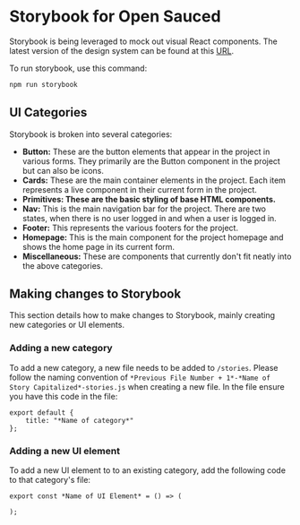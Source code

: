 # Storybook for Open Sauced

Storybook is being leveraged to mock out visual React components. The latest version of the design system can be found at this [URL](https://sauced-components.netlify.app/).

To run storybook, use this command:

```sh
npm run storybook
```

## UI Categories

Storybook is broken into several categories:

<ul>
<li><b>Button:</b> These are the button elements that appear in the project in various forms. They primarily are the Button component in the project but can also be icons.</li>
<li><b>Cards:</b> These are the main container elements in the project. Each item represents a live component in their current form in the project.</li>
<li><b>Primitives: These are the basic styling of base HTML components.</b></li>
<li><b>Nav:</b> This is the main navigation bar for the project. There are two states, when there is no user logged in and when a user is logged in.</li>
<li><b>Footer:</b> This represents the various footers for the project.</li>
<li><b>Homepage:</b> This is the main component for the project homepage and shows the home page in its current form.</li>
<li><b>Miscellaneous:</b> These are components that currently don't fit neatly into the above categories.</li>
</ul>

## Making changes to Storybook

This section details how to make changes to Storybook, mainly creating new categories or UI elements.

### Adding a new category

To add a new category, a new file needs to be added to `/stories`. Please follow the naming convention of `*Previous File Number + 1*-*Name of Story Capitalized*-stories.js` when creating a new file. In the file ensure you have this code in the file:

```
export default {
    title: "*Name of category*"
};
```

### Adding a new UI element

To add a new UI element to to an existing category, add the following code to that category's file:

```
export const *Name of UI Element* = () => (
    
);
```
